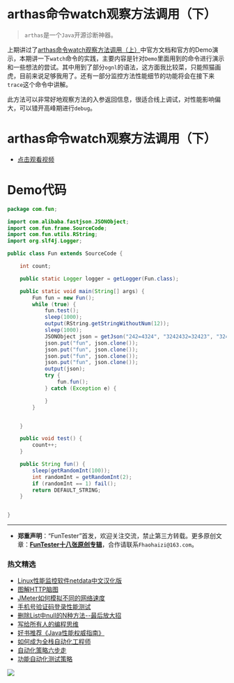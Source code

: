 # arthas命令watch观察方法调用（下）

> `arthas`是一个`Java`开源诊断神器。

上期讲过了[arthas命令watch观察方法调用（上）](https://mp.weixin.qq.com/s/6fMKP7H4Q7ll_0v-wyN19g)中官方文档和官方的Demo演示，本期讲一下`watch`命令的实践，主要内容是针对`Demo`里面用到的命令进行演示和一些想法的尝试。其中用到了部分`ognl`的语法，这方面我比较菜，只能照猫画虎，目前来说足够我用了。还有一部分监控方法性能细节的功能将会在接下来`trace`这个命令中讲解。

此方法可以非常好地观察方法的入参返回信息，很适合线上调试，对性能影响偏大，可以错开高峰期进行`debug`。


# arthas命令watch观察方法调用（下）

- [点击观看视频](https://mp.weixin.qq.com/s/-r2kufxdOjRb2TgF2HPskg)

# Demo代码


```Java
package com.fun;

import com.alibaba.fastjson.JSONObject;
import com.fun.frame.SourceCode;
import com.fun.utils.RString;
import org.slf4j.Logger;

public class Fun extends SourceCode {

    int count;

    public static Logger logger = getLogger(Fun.class);

    public static void main(String[] args) {
        Fun fun = new Fun();
        while (true) {
            fun.test();
            sleep(1000);
            output(RString.getStringWithoutNum(12));
            sleep(1000);
            JSONObject json = getJson("242=4324", "3242432=32423", "32432=dsdfdsf");
            json.put("fun", json.clone());
            json.put("fun", json.clone());
            json.put("fun", json.clone());
            json.put("fun", json.clone());
            output(json);
            try {
                fun.fun();
            } catch (Exception e) {

            }
        }


    }

    public void test() {
        count++;
    }

    public String fun() {
        sleep(getRandomInt(100));
        int randomInt = getRandomInt(2);
        if (randomInt == 1) fail();
        return DEFAULT_STRING;
    }


}
```

---
* **郑重声明**：“FunTester”首发，欢迎关注交流，禁止第三方转载。更多原创文章：**[FunTester十八张原创专辑](https://mp.weixin.qq.com/s/Le-tpC79pIpacHXGOkkYWw)**，合作请联系`Fhaohaizi@163.com`。

### 热文精选

- [Linux性能监控软件netdata中文汉化版](https://mp.weixin.qq.com/s/fdXtK-5WwKnxjLZdyg6-nA)
- [图解HTTP脑图](https://mp.weixin.qq.com/s/100Vm8FVEuXs0x6rDGTipw)
- [JMeter如何模拟不同的网络速度](https://mp.weixin.qq.com/s/1FCwNN2htfTGF6ItdkcCzw)
- [手机号验证码登录性能测试](https://mp.weixin.qq.com/s/i-j8fJAdcsJ7v8XPOnPDAw)
- [删除List中null的N种方法--最后放大招](https://mp.weixin.qq.com/s/4mfskN781dybyL59dbSbeQ)
- [写给所有人的编程思维](https://mp.weixin.qq.com/s/Oj33UCnYfbUgzsBzEm2GPQ)
- [好书推荐《Java性能权威指南》](https://mp.weixin.qq.com/s/YWd5Yx6n7887g1lMLTcsWQ)
- [如何成为全栈自动化工程师](https://mp.weixin.qq.com/s/j2rQ3COFhg939KLrgKr_bg)
- [自动化策略六步走](https://mp.weixin.qq.com/s/He69k8iCKhTKD1j-yV6M5g)
- [功能自动化测试策略](https://mp.weixin.qq.com/s/qHmcblN4cD4JK6jT7oU4fQ)


![](https://mmbiz.qpic.cn/mmbiz_jpg/13eN86FKXzCxr0Sa2MXpNKicZE024zJm73r4hrjticMMYViagtaSXxwsyhmRmOrdXPXfS5zB2ILHtaqNSoWGRwa8Q/640?wx_fmt=jpeg&tp=webp&wxfrom=5&wx_lazy=1&wx_co=1)